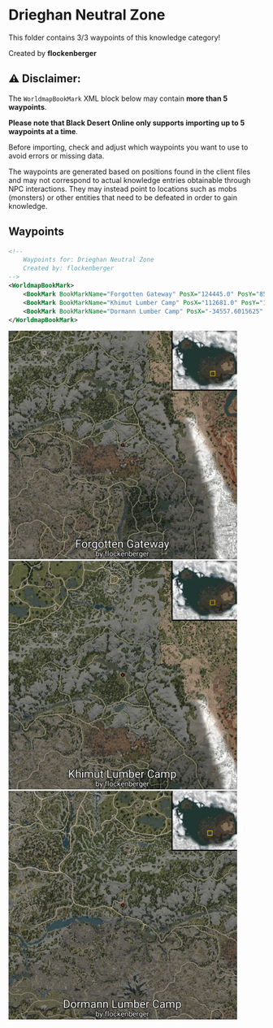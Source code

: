 # Drieghan Neutral Zone

This folder contains 3/3 waypoints of this knowledge category!


Created by **flockenberger**

## ⚠️ Disclaimer:
The `WorldmapBookMark` XML block below may contain **more than 5 waypoints**.

**Please note that Black Desert Online only supports importing up to 5 waypoints at a time**.

Before importing, check and adjust which waypoints you want to use to avoid errors or missing data.

The waypoints are generated based on positions found in the client files and may not correspond to actual knowledge entries obtainable through NPC interactions.
They may instead point to locations such as mobs (monsters) or other entities that need to be defeated in order to gain knowledge.

## Waypoints
```xml
<!--
    Waypoints for: Drieghan Neutral Zone
    Created by: flockenberger
-->
<WorldmapBookMark>
    <BookMark BookMarkName="Forgotten Gateway" PosX="124445.0" PosY="8590.5302734375" PosZ="-263833.0" />
    <BookMark BookMarkName="Khimut Lumber Camp" PosX="112681.0" PosY="11178.2998046875" PosZ="-207687.0" />
    <BookMark BookMarkName="Dormann Lumber Camp" PosX="-34557.6015625" PosY="7077.740234375" PosZ="-227854.0" />
</WorldmapBookMark>
```

<img src="./Drieghan Neutral Zone_Forgotten Gateway_Preview.webp" width="450"/> <img src="./Drieghan Neutral Zone_Khimut Lumber Camp_Preview.webp" width="450"/> <img src="./Drieghan Neutral Zone_Dormann Lumber Camp_Preview.webp" width="450"/> 
